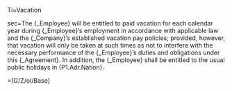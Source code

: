 Ti=Vacation

sec=The {_Employee} will be entitled to paid vacation for each calendar year during {_Employee}’s employment in accordance with applicable law and the {_Company}’s established vacation pay policies; provided, however, that vacation will only be taken at such times as not to interfere with the necessary performance of the {_Employee}’s duties and obligations under this {_Agreement}. In addition, the {_Employee} shall be entitled to the usual public holidays in {P1.Adr.Nation}.

=[G/Z/ol/Base]
